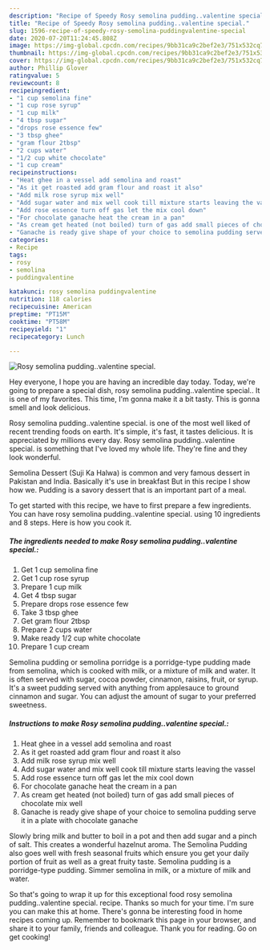 ```yaml
---
description: "Recipe of Speedy Rosy semolina pudding..valentine special."
title: "Recipe of Speedy Rosy semolina pudding..valentine special."
slug: 1596-recipe-of-speedy-rosy-semolina-puddingvalentine-special
date: 2020-07-20T11:24:45.808Z
image: https://img-global.cpcdn.com/recipes/9bb31ca9c2bef2e3/751x532cq70/rosy-semolina-puddingvalentine-special-recipe-main-photo.jpg
thumbnail: https://img-global.cpcdn.com/recipes/9bb31ca9c2bef2e3/751x532cq70/rosy-semolina-puddingvalentine-special-recipe-main-photo.jpg
cover: https://img-global.cpcdn.com/recipes/9bb31ca9c2bef2e3/751x532cq70/rosy-semolina-puddingvalentine-special-recipe-main-photo.jpg
author: Phillip Glover
ratingvalue: 5
reviewcount: 8
recipeingredient:
- "1 cup semolina fine"
- "1 cup rose syrup"
- "1 cup milk"
- "4 tbsp sugar"
- "drops rose essence few"
- "3 tbsp ghee"
- "gram flour 2tbsp"
- "2 cups water"
- "1/2 cup white chocolate"
- "1 cup cream"
recipeinstructions:
- "Heat ghee in a vessel add semolina and roast"
- "As it get roasted add gram flour and roast it also"
- "Add milk rose syrup mix well"
- "Add sugar water and mix well cook till mixture starts leaving the vassel"
- "Add rose essence turn off gas let the mix cool down"
- "For chocolate ganache heat the cream in a pan"
- "As cream get heated (not boiled) turn of gas add small pieces of chocolate mix well"
- "Ganache is ready give shape of your choice to semolina pudding serve it in a plate with chocolate ganache"
categories:
- Recipe
tags:
- rosy
- semolina
- puddingvalentine

katakunci: rosy semolina puddingvalentine 
nutrition: 118 calories
recipecuisine: American
preptime: "PT15M"
cooktime: "PT58M"
recipeyield: "1"
recipecategory: Lunch

---
```



![Rosy semolina pudding..valentine special.](https://img-global.cpcdn.com/recipes/9bb31ca9c2bef2e3/751x532cq70/rosy-semolina-puddingvalentine-special-recipe-main-photo.jpg)

Hey everyone, I hope you are having an incredible day today. Today, we're going to prepare a special dish, rosy semolina pudding..valentine special.. It is one of my favorites. This time, I'm gonna make it a bit tasty. This is gonna smell and look delicious.

Rosy semolina pudding..valentine special. is one of the most well liked of recent trending foods on earth. It's simple, it's fast, it tastes delicious. It is appreciated by millions every day. Rosy semolina pudding..valentine special. is something that I've loved my whole life. They're fine and they look wonderful.

Semolina Dessert (Suji Ka Halwa) is common and very famous dessert in Pakistan and India. Basically it&#39;s use in breakfast But in this recipe I show how we. Pudding is a savory dessert that is an important part of a meal.


To get started with this recipe, we have to first prepare a few ingredients. You can have rosy semolina pudding..valentine special. using 10 ingredients and 8 steps. Here is how you cook it.

<!--inarticleads1-->

##### The ingredients needed to make Rosy semolina pudding..valentine special.:

1. Get 1 cup semolina fine
1. Get 1 cup rose syrup
1. Prepare 1 cup milk
1. Get 4 tbsp sugar
1. Prepare drops rose essence few
1. Take 3 tbsp ghee
1. Get gram flour 2tbsp
1. Prepare 2 cups water
1. Make ready 1/2 cup white chocolate
1. Prepare 1 cup cream


Semolina pudding or semolina porridge is a porridge-type pudding made from semolina, which is cooked with milk, or a mixture of milk and water. It is often served with sugar, cocoa powder, cinnamon, raisins, fruit, or syrup. It&#39;s a sweet pudding served with anything from applesauce to ground cinnamon and sugar. You can adjust the amount of sugar to your preferred sweetness. 

<!--inarticleads2-->

##### Instructions to make Rosy semolina pudding..valentine special.:

1. Heat ghee in a vessel add semolina and roast
1. As it get roasted add gram flour and roast it also
1. Add milk rose syrup mix well
1. Add sugar water and mix well cook till mixture starts leaving the vassel
1. Add rose essence turn off gas let the mix cool down
1. For chocolate ganache heat the cream in a pan
1. As cream get heated (not boiled) turn of gas add small pieces of chocolate mix well
1. Ganache is ready give shape of your choice to semolina pudding serve it in a plate with chocolate ganache


Slowly bring milk and butter to boil in a pot and then add sugar and a pinch of salt. This creates a wonderful hazelnut aroma. The Semolina Pudding also goes well with fresh seasonal fruits which ensure you get your daily portion of fruit as well as a great fruity taste. Semolina pudding is a porridge-type pudding. Simmer semolina in milk, or a mixture of milk and water. 

So that's going to wrap it up for this exceptional food rosy semolina pudding..valentine special. recipe. Thanks so much for your time. I'm sure you can make this at home. There's gonna be interesting food in home recipes coming up. Remember to bookmark this page in your browser, and share it to your family, friends and colleague. Thank you for reading. Go on get cooking!
